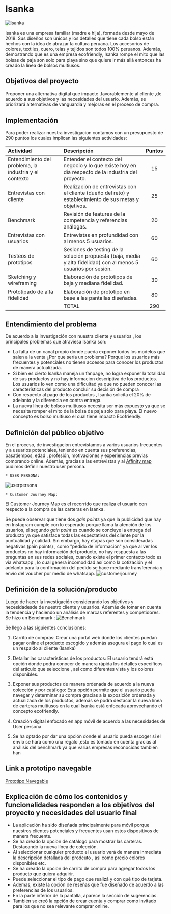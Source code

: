 # Isanka
![Isanka](https://i.ibb.co/BPhStdK/logo.jpg)

Isanka es una empresa familiar (madre e hija), formada desde mayo de 2018. Sus diseños son únicos y los detalles que tiene cada bolso están hechos con la idea de abrazar la cultura peruana. Los accesorios de colores, textiles, cuero, telas y tejidos son todos 100% peruanos. Además, demostrando que es una empresa ecofriendly, Isanka rompe el mito que las bolsas de paja son solo para playa sino que quiere ir más allá entonces ha creado la línea de bolsos multiusos.

## Objetivos del proyecto

Proponer una alternativa digital que impacte ,favorablemente al cliente ,de acuerdo a sus objetivos y las necesidades del usuario. Además, se priorizará alternativas de vanguardia y mejoras en el proceso de compra.

## Implementación

Para poder realizar nuestra investigacion contamos con un presupuesto de 290 puntos los cuales implican las siguientes actividades:

|Actividad|Descripción|Puntos|
|:----|:---|:---:|
|Entendimiento del problema, la industria y el contexto| Entender el contexto del negocio y lo que existe hoy en día respecto de la industria del proyecto. | 15 |
|Entrevistas con cliente|Realización de entrevistas con el cliente (dueño del reto) y establecimiento de sus metas y objetivos.|25|
|Benchmark| Revisión de features de la competencia y referencias análogas. | 20 |
|Entrevistas con usuarios| Entrevistas en profundidad con al menos 5 usuarios. | 60 |
|Testeos de prototipos| Sesiones de testing de la solución propuesta (baja, media y alta fidelidad) con al menos 5 usuarios por sesión. | 60 |
|Sketching y wireframing| Elaboración de prototipos de baja y mediana fidelidad. | 30 |
|Prototipado de alta fidelidad| Elaboración de prototipo en base a las pantallas diseñadas. | 80 |
|     | TOTAL | 290 |


## Entendimiento del problema

De acuerdo a la investigación con nuestra cliente y usuarios , los principales problemas que atraviesa Isanka son:
* La falta de un canal propio donde pueda exponer todos los modelos que salen a la venta ¿Por que sería un problema? Porque los usuarios más frecuentes y potenciales no tienen accesos para conocer los productos de manera actualizada.
* Si bien es cierto Isanka maneja un fanpage, no logra exponer la totalidad de sus productos y no hay informacion descriptiva de los productos. Los usuarios lo ven como una dificultad ya que no pueden conocer las características del producto  concluir su decisión de compra
* Con respecto al pago de los productos , Isanka solicita el 20% de adelanto y la diferencia en contra entrega.
* La nueva línea de bolsos multiusos necesita ser más expuesto ya que se necesita romper el mito de la bolsa de paja solo para playa. El nuevo concepto es bolso multiuso el cual tiene impacto Ecofriendly.

## Definición del público objetivo  

En el proceso, de investigación entrevistamos a varios usuarios frecuentes y a usuarios potenciales, teniendo en cuenta sus preferencias, pasatiempos, edad , profesión, motivaciones y experiencias previas comprando online. Además, gracias a las entrevistas y al [Affinity map](https://realtimeboard.com/app/board/o9J_kyTuyRA=/) pudimos definir nuestro user persona.

    * USER PERSONA:
![userpersona](https://i.ibb.co/0D7VM9Q/user-persona-imagen.jpg)

    * Customer Journey Map:
 El Customer Journey Map es el recorrido que realiza el usuario con respecto a la compra de las carteras en Isanka.

 Se puede observar que tiene dos *gain points* ya que la publicidad que hay en Instagram cumple con lo esperado porque llama la atención de los usuarios, el segundo *gain point* es cuando se concluye la entrega del producto ya que satisface todas las espectativas del cliente por la puntualidad y calidad.
 Sin embargo, hay etapas que son consideradas negativas (pain points) , como "pedido de información" ya que al ver los productos no hay información del producto, no hay respuesta
a las preguntas en sus redes sociales, cuando existe el primer contacto todo es via whatsapp , lo cual genera incomodidad así como la cotización y el adelanto para la confirmación del pedido se hace mediante transferencia y envío del voucher por medio de whatsapp.
![customerjourney](https://i.ibb.co/tP2vPn0/JOURNEY-MAP.jpg)

## Definición de la solución/producto   

Luego de hacer la investigación considerando los objetivos y necesidadesde de nuestro cliente y usuarios. Además de tomar en cuenta la tendencia y haciendo un análisis de marcas referentes y competidores. Se hizo un Benchmark : ![Benchmark](https://i.ibb.co/3N2jwHh/BENCH.jpg)  

Se llegó a las siguientes conclusiones:

1. Carrito de compras: Crear una portal web donde los clientes puedan pagar online el producto escogido y además asegura el pago lo cual es un respaldo al cliente (Isanka)

2. Detallar las caracteristicas de los productos: El usuario tendrá está opción donde podra conocer de manera rápida los detalles especifícos del articulo que seleccione , así como diferentes vista y los colores disponibles.

3. Exponer sus productos de manera ordenada de acuerdo a la nueva colección y por catálogo: Esta opción permite que el usuario pueda navegar y determinar su compra gracias a la exposición ordenada y actualizada de los productos, además se podrá destacar la nueva línea de carteras multiusos en la cual Isanka está enfocada aprovechando el concepto ecofriendly.

4. Creación digital enfocado en app móvil de acuerdo a las necesidades de User persona.

5. Se ha optado por dar una opción donde el usuario pueda escoger si el envío se hará como una regalo ,esto es tomado en cuenta gracias al análisis del benchmark ya que varias empresas reconocidas también han

## Link a prototipo navegable

[Prototipo Navegable](https://www.figma.com/proto/znTCLbLpv2nbZn42xyAGCb/190210-Mobile-App-Alta-Fidelidad-Pulido?node-id=43%3A353&viewport=229%2C190%2C0.083032&scaling=scale-down)


## Explicación de cómo los contenidos y funcionalidades responden a los objetivos del proyecto y necesidades del usuario final

* La aplicación ha sido diseñada principalmente para móvil porque nuestros clientes potenciales y frecuentes usan estos dispositivos de manera frecuente.
* Se ha creado la opcion de catálogo para mostrar las carteras. Destacando la nueva línea de colección.
* Al seleccionar cualquier producto el usuario verá de manera inmediata la descripción detallada del prodcuto , asi como precio colores disponibles etc.
* Se ha creado la opcion de carrito de compra para agregar todos los producto que quiera adquirir.
* Puede seleccionar el tipo de pago que realizá y con qué tipo de tarjeta.
* Ademas, existe la opción de reseñas que fue diseñado de acuerdo a las preferencias de los usuarios.
* En la parte inferior de la pantalla, aparece la sección de sugerencias.
* También se creó la opción de crear cuenta y comprar como invitado para los que no sea relevante comprar online.
